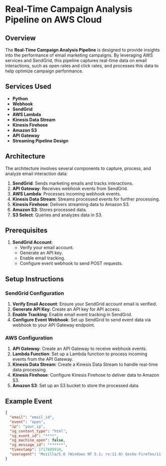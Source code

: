 # Real-Time Campaign Analysis Pipeline on AWS Cloud

## Overview

The **Real-Time Campaign Analysis Pipeline** is designed to provide insights into the performance of email marketing campaigns. By leveraging AWS services and SendGrid, this pipeline captures real-time data on email interactions, such as open rates and click rates, and processes this data to help optimize campaign performance.

## Services Used

- **Python**
- **Webhook**
- **SendGrid**
- **AWS Lambda**
- **Kinesis Data Stream**
- **Kinesis Firehose**
- **Amazon S3**
- **API Gateway**
- **Streaming Pipeline Design**

## Architecture

The architecture involves several components to capture, process, and analyze email interaction data:

1. **SendGrid**: Sends marketing emails and tracks interactions.
2. **API Gateway**: Receives webhook events from SendGrid.
3. **AWS Lambda**: Processes incoming webhook events.
4. **Kinesis Data Stream**: Streams processed events for further processing.
5. **Kinesis Firehose**: Delivers streaming data to Amazon S3.
6. **Amazon S3**: Stores processed data.
8. **S3 Select**: Queries and analyzes data in S3.

## Prerequisites

1. **SendGrid Account**:
    - Verify your email account.
    - Generate an API key.
    - Enable email tracking.
    - Configure event webhook to send POST requests.

## Setup Instructions

### SendGrid Configuration

1. **Verify Email Account**: Ensure your SendGrid account email is verified.
2. **Generate API Key**: Create an API key for API access.
3. **Enable Tracking**: Enable email event tracking in SendGrid.
4. **Configure Event Webhook**: Set up SendGrid to send event data via webhook to your API Gateway endpoint.

### AWS Configuration

1. **API Gateway**: Create an API Gateway to receive webhook events.
2. **Lambda Function**: Set up a Lambda function to process incoming events from the API Gateway.
3. **Kinesis Data Stream**: Create a Kinesis Data Stream to handle real-time data processing.
4. **Kinesis Firehose**: Configure Kinesis Firehose to deliver data to Amazon S3.
5. **Amazon S3**: Set up an S3 bucket to store the processed data.

## Example Event

```json
{
  "email": "email_id",
  "event": "open",
  "ip": "your_ip",
  "sg_content_type": "html",
  "sg_event_id": "****",
  "sg_machine_open": false,
  "sg_message_id": "******",
  "timestamp": 1717889910,
  "useragent": "Mozilla/5.0 (Windows NT 5.1; rv:11.0) Gecko Firefox/11.0 (via ggpht.com GoogleImageProxy)"
}
